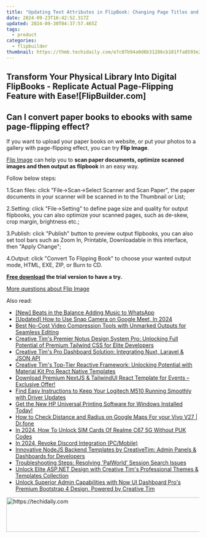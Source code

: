 ```yaml
---
title: "Updating Text Attributes in FlipBook: Changing Page Titles and Font Settings with FlipBuilder"
date: 2024-09-23T16:42:52.317Z
updated: 2024-09-30T04:37:57.465Z
tags:
  - product
categories:
  - flipbuilder
thumbnail: https://thmb.techidaily.com/e7c07b94a0d6b31286cb181ffa8593e2e10d0215534d64f40b8e2e1bab83a4ee.jpg
---
```


## Transform Your Physical Library Into Digital FlipBooks - Replicate Actual Page-Flipping Feature with Ease![FlipBuilder.com]

## Can I convert paper books to ebooks with same page-flipping effect?

If you want to upload your paper books on website, or put your photos to a gallery with page-flipping effect, you can try **Flip Image**. 

[Flip Image](https://tools.techidaily.com/flipbuilder/products/) can help you to **scan paper documents, optimize scanned images and then output as flipbook** in an easy way.

Follow below steps:

1.Scan files: click "File->Scan->Select Scanner and Scan Paper", the paper documents in your scanner will be scanned in to the Thumbnail or List;

2.Setting: click "File->Setting" to define page size and quality for output flipbooks, you can also optimize your scanned pages, such as de-skew, crop margin, brightness etc.;

3.Publish: click "Publish" button to preview output flipbooks, you can also set tool bars such as Zoom In, Printable, Downloadable in this interface, then "Apply Change";

4.Output: click "Convert To Flipping Book" to choose your wanted output mode, HTML, EXE, ZIP, or Burn to CD.

**[Free download](https://tools.techidaily.com/flipbuilder/products/) the trial version to have a try.** 

[More questions about Flip Image](https://tools.techidaily.com/flipbuilder/products/)

<ins class="adsbygoogle"
     style="display:block"
     data-ad-format="autorelaxed"
     data-ad-client="ca-pub-7571918770474297"
     data-ad-slot="1223367746"></ins>

<ins class="adsbygoogle"
     style="display:block"
     data-ad-client="ca-pub-7571918770474297"
     data-ad-slot="8358498916"
     data-ad-format="auto"
     data-full-width-responsive="true"></ins>

<span class="atpl-alsoreadstyle">Also read:</span>
<div><ul>
<li><a href="https://extra-tips.techidaily.com/new-beats-in-the-balance-adding-music-to-whatsapp/"><u>[New] Beats in the Balance Adding Music to WhatsApp</u></a></li>
<li><a href="https://screen-mirroring-recording.techidaily.com/updated-how-to-use-snap-camera-on-google-meet-in-2024/"><u>[Updated] How to Use Snap Camera on Google Meet, In 2024</u></a></li>
<li><a href="https://vp-tips.techidaily.com/best-no-cost-video-compression-tools-with-unmarked-outputs-for-seamless-editing/"><u>Best No-Cost Video Compression Tools with Unmarked Outputs for Seamless Editing</u></a></li>
<li><a href="https://win-fantastic.techidaily.com/creative-tims-premier-notus-design-system-pro-unlocking-full-potential-of-premium-tailwind-css-for-elite-developers/"><u>Creative Tim's Premier Notus Design System Pro: Unlocking Full Potential of Premium Tailwind CSS for Elite Developers</u></a></li>
<li><a href="https://win-fantastic.techidaily.com/creative-tims-pro-dashboard-solution-integrating-nuxt-laravel-and-json-api/"><u>Creative Tim's Pro Dashboard Solution: Integrating Nuxt, Laravel & JSON API</u></a></li>
<li><a href="https://win-fantastic.techidaily.com/creative-tims-top-tier-reactive-framework-unlocking-potential-with-material-kit-pro-react-native-templates/"><u>Creative Tim's Top-Tier Reactive Framework: Unlocking Potential with Material Kit Pro React Native Templates</u></a></li>
<li><a href="https://win-fantastic.techidaily.com/download-premium-nextjs-and-tailwindui-react-template-for-events-exclusive-offer/"><u>Download Premium NextJS & TailwindUI React Template for Events – Exclusive Offer!</u></a></li>
<li><a href="https://driver-download.techidaily.com/find-easy-instructions-to-keep-your-logitech-m510-running-smoothly-with-driver-updates/"><u>Find Easy Instructions to Keep Your Logitech M510 Running Smoothly with Driver Updates</u></a></li>
<li><a href="https://win-amazing.techidaily.com/1722974130395-get-the-new-hp-universal-printing-software-for-windows-installed-today/"><u>Get the New HP Universal Printing Software for Windows Installed Today!</u></a></li>
<li><a href="https://android-location-track.techidaily.com/how-to-check-distance-and-radius-on-google-maps-for-your-vivo-v27-drfone-by-drfone-virtual-android/"><u>How to Check Distance and Radius on Google Maps For your Vivo V27 | Dr.fone</u></a></li>
<li><a href="https://sim-unlock.techidaily.com/in-2024-how-to-unlock-sim-cards-of-realme-c67-5g-without-puk-codes-by-drfone-android/"><u>In 2024, How To Unlock SIM Cards Of Realme C67 5G Without PUK Codes</u></a></li>
<li><a href="https://discord-videos.techidaily.com/in-2024-revoke-discord-integration-pcmobile/"><u>In 2024, Revoke Discord Integration (PC/Mobile)</u></a></li>
<li><a href="https://win-fantastic.techidaily.com/innovative-nodejs-backend-templates-by-creativetim-admin-panels-and-dashboards-for-developers/"><u>Innovative NodeJS Backend Templates by CreativeTim: Admin Panels & Dashboards for Developers</u></a></li>
<li><a href="https://win-blog.techidaily.com/1722980704921-troubleshooting-steps-resolving-palworld-session-search-issues/"><u>Troubleshooting Steps: Resolving 'PalWorld' Session Search Issues</u></a></li>
<li><a href="https://win-fantastic.techidaily.com/unlock-elite-aspnet-design-with-creative-tims-professional-themes-and-templates-collection/"><u>Unlock Elite ASP.NET Design with Creative Tim's Professional Themes & Templates Collection</u></a></li>
<li><a href="https://win-fantastic.techidaily.com/unlock-superior-admin-capabilities-with-now-ui-dashboard-pros-premium-bootstrap-4-design-powered-by-creative-tim/"><u>Unlock Superior Admin Capabilities with Now UI Dashboard Pro's Premium Bootstrap 4 Design, Powered by Creative Tim</u></a></li>
</ul></div>

<!-- affiliate ads begin -->
<a href="https://appsumo.8odi.net/c/5597632/2132160/7443" target="_top" id="2132160">
  <img src="//a.impactradius-go.com/display-ad/7443-2132160" border="0" alt="https://techidaily.com" width="600" height="90"/>
</a>
<img height="0" width="0" src="https://appsumo.8odi.net/i/5597632/2132160/7443" style="position:absolute;visibility:hidden;" border="0" />
<!-- affiliate ads end -->

